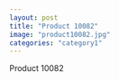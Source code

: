 ```yaml
---
layout: post
title: "Product 10082"
image: "product10082.jpg"
categories: "category1"
---
```

Product 10082
